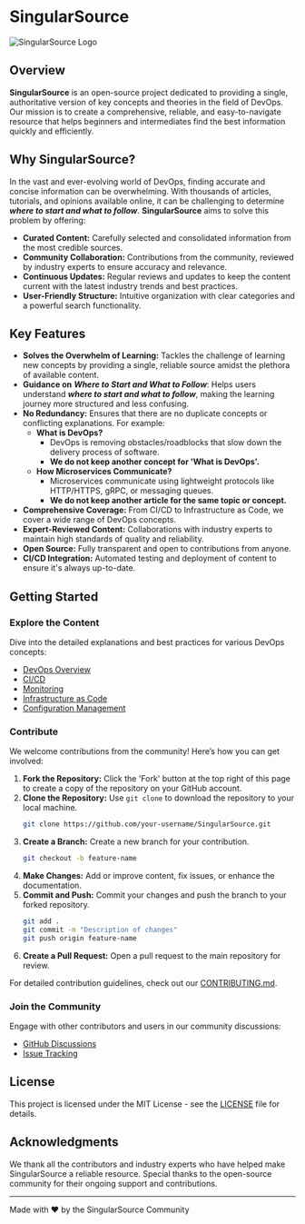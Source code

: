 # SingularSource

![SingularSource Logo](path-to-logo-image)

## Overview

**SingularSource** is an open-source project dedicated to providing a single, authoritative version of key concepts and theories in the field of DevOps. Our mission is to create a comprehensive, reliable, and easy-to-navigate resource that helps beginners and intermediates find the best information quickly and efficiently.

## Why SingularSource?

In the vast and ever-evolving world of DevOps, finding accurate and concise information can be overwhelming. With thousands of articles, tutorials, and opinions available online, it can be challenging to determine **_where to start and what to follow_**. **SingularSource** aims to solve this problem by offering:

- **Curated Content:** Carefully selected and consolidated information from the most credible sources.
- **Community Collaboration:** Contributions from the community, reviewed by industry experts to ensure accuracy and relevance.
- **Continuous Updates:** Regular reviews and updates to keep the content current with the latest industry trends and best practices.
- **User-Friendly Structure:** Intuitive organization with clear categories and a powerful search functionality.

## Key Features

- **Solves the Overwhelm of Learning:** Tackles the challenge of learning new concepts by providing a single, reliable source amidst the plethora of available content.
- **Guidance on** **_Where to Start and What to Follow_**: Helps users understand **_where to start and what to follow_**, making the learning journey more structured and less confusing.
- **No Redundancy:** Ensures that there are no duplicate concepts or conflicting explanations. For example:
  - **What is DevOps?** 
    - DevOps is removing obstacles/roadblocks that slow down the delivery process of software.
    - **We do not keep another concept for 'What is DevOps'.**
  - **How Microservices Communicate?**
    - Microservices communicate using lightweight protocols like HTTP/HTTPS, gRPC, or messaging queues.
    - **We do not keep another article for the same topic or concept.**
- **Comprehensive Coverage:** From CI/CD to Infrastructure as Code, we cover a wide range of DevOps concepts.
- **Expert-Reviewed Content:** Collaborations with industry experts to maintain high standards of quality and reliability.
- **Open Source:** Fully transparent and open to contributions from anyone.
- **CI/CD Integration:** Automated testing and deployment of content to ensure it's always up-to-date.


## Getting Started

### Explore the Content

Dive into the detailed explanations and best practices for various DevOps concepts:

- [DevOps Overview](concepts/DevOps/Overview.md)
- [CI/CD](concepts/DevOps/CI_CD/Introduction.md)
- [Monitoring](concepts/DevOps/Monitoring/Introduction.md)
- [Infrastructure as Code](concepts/DevOps/Infrastructure_as_Code/Introduction.md)
- [Configuration Management](concepts/DevOps/Configuration_Management/Introduction.md)

### Contribute

We welcome contributions from the community! Here’s how you can get involved:

1. **Fork the Repository:** Click the 'Fork' button at the top right of this page to create a copy of the repository on your GitHub account.
2. **Clone the Repository:** Use `git clone` to download the repository to your local machine.
    ```sh
    git clone https://github.com/your-username/SingularSource.git
    ```
3. **Create a Branch:** Create a new branch for your contribution.
    ```sh
    git checkout -b feature-name
    ```
4. **Make Changes:** Add or improve content, fix issues, or enhance the documentation.
5. **Commit and Push:** Commit your changes and push the branch to your forked repository.
    ```sh
    git add .
    git commit -m "Description of changes"
    git push origin feature-name
    ```
6. **Create a Pull Request:** Open a pull request to the main repository for review.

For detailed contribution guidelines, check out our [CONTRIBUTING.md](CONTRIBUTING.MD).

### Join the Community

Engage with other contributors and users in our community discussions:

- [GitHub Discussions](https://github.com/SingularSource/Discussions)
- [Issue Tracking](https://github.com/SingularSource/Issues)

## License

This project is licensed under the MIT License - see the [LICENSE](LICENSE) file for details.

## Acknowledgments

We thank all the contributors and industry experts who have helped make SingularSource a reliable resource. Special thanks to the open-source community for their ongoing support and contributions.

---

Made with ❤️ by the SingularSource Community
